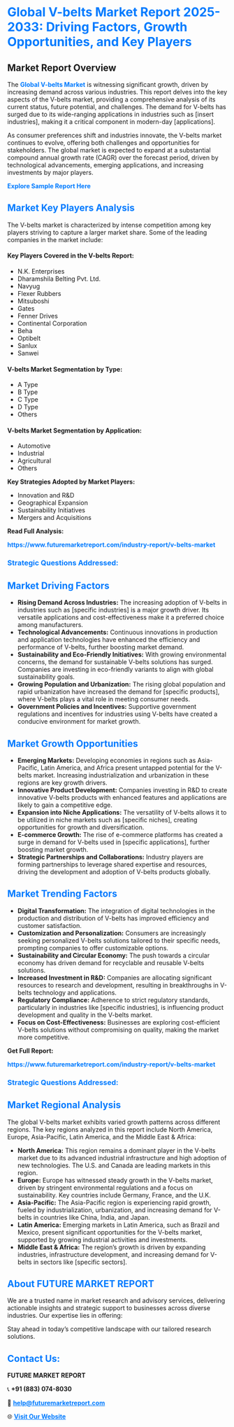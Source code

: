 <h1 style="color: #007BFF;">Global V-belts Market Report 2025-2033: Driving Factors, Growth Opportunities, and Key Players</h1>

<section id="overview">
<h2>Market Report Overview</h2>
<p>The <a href="https://www.futuremarketreport.com/industry-report/v-belts-market" style="color: #007BFF; text-decoration: none;"><strong>Global V-belts Market</strong></a> is witnessing significant growth, driven by increasing demand across various industries. This report delves into the key aspects of the V-belts market, providing a comprehensive analysis of its current status, future potential, and challenges. The demand for V-belts has surged due to its wide-ranging applications in industries such as [insert industries], making it a critical component in modern-day [applications].</p>
<p>As consumer preferences shift and industries innovate, the V-belts market continues to evolve, offering both challenges and opportunities for stakeholders. The global market is expected to expand at a substantial compound annual growth rate (CAGR) over the forecast period, driven by technological advancements, emerging applications, and increasing investments by major players.</p>
</section>

<section id="overview">
<p><a href="https://www.futuremarketreport.com/request-sample/reportId=110084" style="color: #007BFF; text-decoration: none;"><strong>Explore Sample Report Here</strong></a></p>
</section>

<section id="key-players">
<h2 style="color: #007BFF;">Market Key Players Analysis</h2>
<p>The V-belts market is characterized by intense competition among key players striving to capture a larger market share. Some of the leading companies in the market include:</p>
<h4>Key Players Covered in the V-belts Report:</h4>
<ul><li>N.K. Enterprises</li><li>Dharamshila Belting Pvt. Ltd.</li><li>Navyug</li><li>Flexer Rubbers</li><li>Mitsuboshi</li><li>Gates</li><li>Fenner Drives</li><li>Continental Corporation</li><li>Beha</li><li>Optibelt</li><li>Sanlux</li><li>Sanwei</li></ul>
<h4>V-belts Market Segmentation by Type:</h4>
<ul><li>A Type</li><li>B Type</li><li>C Type</li><li>D Type</li><li>Others</li></ul>

<h4>V-belts Market Segmentation by Application:</h4>
<ul><li>Automotive</li><li>Industrial</li><li>Agricultural</li><li>Others</li></ul>
<p><strong>Key Strategies Adopted by Market Players:</strong></p>
<ul>
<li>Innovation and R&D</li>
<li>Geographical Expansion</li>
<li>Sustainability Initiatives</li>
<li>Mergers and Acquisitions</li>
</ul>
</section>

<section>
<p><strong>Read Full Analysis: </strong></p><a href="https://www.futuremarketreport.com/industry-report/v-belts-market" style="color: #007BFF; text-decoration: none;"><strong>https://www.futuremarketreport.com/industry-report/v-belts-market</strong></a>
<h3 style="color: #007BFF;">Strategic Questions Addressed:</h3>
</section>

<section id="driving-factors">
<h2 style="color: #007BFF;">Market Driving Factors</h2>
<ul>
<li><strong>Rising Demand Across Industries:</strong> The increasing adoption of V-belts in industries such as [specific industries] is a major growth driver. Its versatile applications and cost-effectiveness make it a preferred choice among manufacturers.</li>
<li><strong>Technological Advancements:</strong> Continuous innovations in production and application technologies have enhanced the efficiency and performance of V-belts, further boosting market demand.</li>
<li><strong>Sustainability and Eco-Friendly Initiatives:</strong> With growing environmental concerns, the demand for sustainable V-belts solutions has surged. Companies are investing in eco-friendly variants to align with global sustainability goals.</li>
<li><strong>Growing Population and Urbanization:</strong> The rising global population and rapid urbanization have increased the demand for [specific products], where V-belts plays a vital role in meeting consumer needs.</li>
<li><strong>Government Policies and Incentives:</strong> Supportive government regulations and incentives for industries using V-belts have created a conducive environment for market growth.</li>
</ul>
</section>

<section id="growth-opportunities">
<h2 style="color: #007BFF;">Market Growth Opportunities</h2>
<ul>
<li><strong>Emerging Markets:</strong> Developing economies in regions such as Asia-Pacific, Latin America, and Africa present untapped potential for the V-belts market. Increasing industrialization and urbanization in these regions are key growth drivers.</li>
<li><strong>Innovative Product Development:</strong> Companies investing in R&D to create innovative V-belts products with enhanced features and applications are likely to gain a competitive edge.</li>
<li><strong>Expansion into Niche Applications:</strong> The versatility of V-belts allows it to be utilized in niche markets such as [specific niches], creating opportunities for growth and diversification.</li>
<li><strong>E-commerce Growth:</strong> The rise of e-commerce platforms has created a surge in demand for V-belts used in [specific applications], further boosting market growth.</li>
<li><strong>Strategic Partnerships and Collaborations:</strong> Industry players are forming partnerships to leverage shared expertise and resources, driving the development and adoption of V-belts products globally.</li>
</ul>
</section>

<section id="trending-factors">
<h2 style="color: #007BFF;">Market Trending Factors</h2>
<ul>
<li><strong>Digital Transformation:</strong> The integration of digital technologies in the production and distribution of V-belts has improved efficiency and customer satisfaction.</li>
<li><strong>Customization and Personalization:</strong> Consumers are increasingly seeking personalized V-belts solutions tailored to their specific needs, prompting companies to offer customizable options.</li>
<li><strong>Sustainability and Circular Economy:</strong> The push towards a circular economy has driven demand for recyclable and reusable V-belts solutions.</li>
<li><strong>Increased Investment in R&D:</strong> Companies are allocating significant resources to research and development, resulting in breakthroughs in V-belts technology and applications.</li>
<li><strong>Regulatory Compliance:</strong> Adherence to strict regulatory standards, particularly in industries like [specific industries], is influencing product development and quality in the V-belts market.</li>
<li><strong>Focus on Cost-Effectiveness:</strong> Businesses are exploring cost-efficient V-belts solutions without compromising on quality, making the market more competitive.</li>
</ul>
</section>

<section>
<p><strong>Get Full Report: </strong></p><a href="https://www.futuremarketreport.com/industry-report/v-belts-market" style="color: #007BFF; text-decoration: none;"><strong>https://www.futuremarketreport.com/industry-report/v-belts-market</strong></a>
<h3 style="color: #007BFF;">Strategic Questions Addressed:</h3>
</section>


<section id="regional-analysis">
<h2 style="color: #007BFF;">Market Regional Analysis</h2>
<p>The global V-belts market exhibits varied growth patterns across different regions. The key regions analyzed in this report include North America, Europe, Asia-Pacific, Latin America, and the Middle East & Africa:</p>
<ul>
<li><strong>North America:</strong> This region remains a dominant player in the V-belts market due to its advanced industrial infrastructure and high adoption of new technologies. The U.S. and Canada are leading markets in this region.</li>
<li><strong>Europe:</strong> Europe has witnessed steady growth in the V-belts market, driven by stringent environmental regulations and a focus on sustainability. Key countries include Germany, France, and the U.K.</li>
<li><strong>Asia-Pacific:</strong> The Asia-Pacific region is experiencing rapid growth, fueled by industrialization, urbanization, and increasing demand for V-belts in countries like China, India, and Japan.</li>
<li><strong>Latin America:</strong> Emerging markets in Latin America, such as Brazil and Mexico, present significant opportunities for the V-belts market, supported by growing industrial activities and investments.</li>
<li><strong>Middle East & Africa:</strong> The region’s growth is driven by expanding industries, infrastructure development, and increasing demand for V-belts in sectors like [specific sectors].</li>
</ul>
</section>

<footer>
<h2 style="color: #007BFF;">About FUTURE MARKET REPORT</h2>
<p>We are a trusted name in market research and advisory services, delivering actionable insights and strategic support to businesses across diverse industries. Our expertise lies in offering:</p>

<p>Stay ahead in today’s competitive landscape with our tailored research solutions.</p>

<h2 style="color: #007BFF;">Contact Us:</h2>
<p><strong>FUTURE MARKET REPORT</strong></p>
<p>📞 <strong>+91 (883) 074-8030</strong></p>
<p>📧 <strong><a href="mailto:help@futuremarketreport.com" style="color: #007BFF;">help@futuremarketreport.com</a></strong></p>
<p>🌐 <strong><a href="https://www.futuremarketreport.com/" style="color: #007BFF;">Visit Our Website</a></strong></p>
</footer>